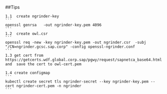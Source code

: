 ##Tips

    1.1  create ngrinder-key
    ```
    openssl genrsa   -out ngrinder-key.pem 4096
    ```
    1.2  create owl.csr
    ```
    openssl req -new -key ngrinder-key.pem -out ngrinder.csr  -subj "/CN=ngrinder.gcsc.sap.corp" -config openssl-ngrinder.conf
    ```
    1.3 get cert from https://getcerts.wdf.global.corp.sap/pgwy/request/sapnetca_base64.html and  save the cert to owl-cert.pem

    1.4 create configmap 
    ```
    kubectl create secret tls ngrinder-secret --key ngrinder-key.pem --cert ngrinder-cert.pem -n ngrinder
    ```
    